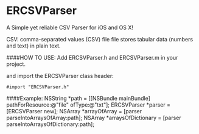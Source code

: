 # ERCSVParser
A Simple yet reliable CSV Parser for iOS and OS X!


CSV: comma-separated values (CSV) file file stores tabular data (numbers and text) in plain text.

####HOW TO USE:
Add ERCSVParser.h and ERCSVParser.m in your project.

and import the ERCSVParser class header:
```
#import "ERCSVParser.h"
```

####Example:
        NSString *path = [[NSBundle mainBundle] pathForResource:@"file" ofType:@"txt"];
        ERCSVParser *parser = [ERCSVParser new];
        NSArray *arrayOfArray = [parser parseIntoArraysOfArray:path];
        NSArray *arraysOfDictionary = [parser parseIntoArraysOfDictionary:path];



